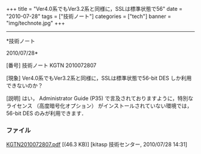 ﻿+++
title = "Ver4.0系でもVer3.2系と同様に，SSLは標準状態で56"
date = "2010-07-28"
tags = ["技術ノート"]
categories = ["tech"]
banner = "img/technote.jpg"
+++

-----------------------------------------------------------------------------------------------------------------------------

*技術ノート

2010/07/28*


[番号]
技術ノート KGTN 2010072807

[現象]
Ver4.0系でもVer3.2系と同様に，SSLは標準状態で56-bit DES
しか利用できないのか？

[説明]
はい， Administrator Guide (P35)
で言及されておりますように，特別なライセンス （高度暗号化オプション）
がインストールされていない環境では，56-bit DES のみが利用できます．


### ファイル

 
 


[KGTN2010072807.pdf](http://techreport.kitasp.net/attachments/download/252/KGTN2010072807.pdf)
 [(46.3 KB)] [kitasp 技術センター, 2010/07/28
14:31]


 


 

